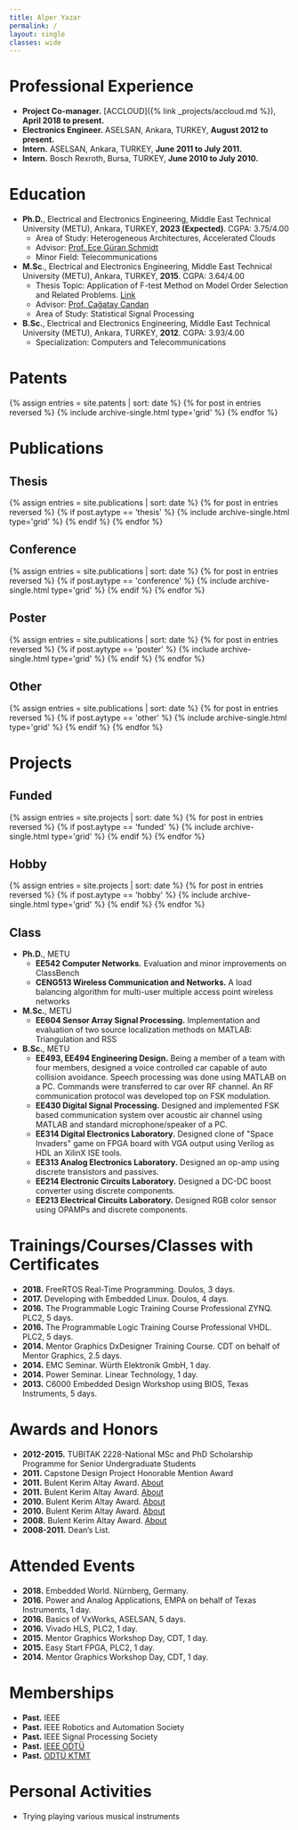 ```yaml
---
title: Alper Yazar
permalink: /
layout: single
classes: wide
---
```


# Professional Experience

- **Project Co-manager.** [ACCLOUD]({% link _projects/accloud.md %}), **April
  2018 to present.**
- **Electronics Engineer.** ASELSAN, Ankara, TURKEY, **August 2012 to
  present.**
- **Intern.** ASELSAN, Ankara, TURKEY, **June 2011 to July 2011.**
- **Intern.** Bosch Rexroth, Bursa, TURKEY, **June 2010 to July 2010.**

# Education

- **Ph.D.**, Electrical and Electronics Engineering, Middle East Technical
  University (METU), Ankara, TURKEY, **2023 (Expected)**. CGPA: 3.75/4.00
    - Area of Study: Heterogeneous Architectures, Accelerated Clouds
    - Advisor: [Prof. Ece Güran Schmidt](http://users.metu.edu.tr/eguran)
    - Minor Field: Telecommunications
- **M.Sc**., Electrical and Electronics Engineering, Middle East Technical
  University (METU), Ankara, TURKEY, **2015**. CGPA: 3.64/4.00
    - Thesis Topic: Application of F-test Method on Model Order Selection and
      Related Problems.
      [Link](http://library.metu.edu.tr/search~S4?/cV.EE+.15-53/cv.ee+.15+53/-3%2C-1%2C0%2CE/frameset&FF=cv.ee+.15+53&1%2C1%2C)
    - Advisor: [Prof. Çağatay Candan](http://users.metu.edu.tr/ccandan)
    - Area of Study: Statistical Signal Processing
- **B.Sc.**, Electrical and Electronics Engineering, Middle East Technical
  University (METU), Ankara, TURKEY, **2012**. CGPA: 3.93/4.00
    - Specialization: Computers and Telecommunications

# Patents

<!-- markdownlint-capture -->
<!-- markdownlint-disable -->
<div class="entries-grid">
    {% assign entries = site.patents | sort: date %}
    {% for post in entries reversed %}
        {% include archive-single.html type='grid' %}
    {% endfor %}
</div>
<div class="cf"></div>
<!-- markdownlint-restore -->

# Publications

## Thesis

<!-- markdownlint-capture -->
<!-- markdownlint-disable -->
<div class="entries-grid">
    {% assign entries = site.publications | sort: date %}
    {% for post in entries reversed %}
        {% if post.aytype == 'thesis' %}
            {% include archive-single.html type='grid' %}
        {% endif %}
    {% endfor %}
</div>
<div class="cf"></div>
<!-- markdownlint-restore -->

## Conference

<!-- markdownlint-capture -->
<!-- markdownlint-disable -->
<div class="entries-grid">
    {% assign entries = site.publications | sort: date %}
    {% for post in entries reversed %}
        {% if post.aytype == 'conference' %}
            {% include archive-single.html type='grid' %}
        {% endif %}
    {% endfor %}
</div>
<div class="cf"></div>
<!-- markdownlint-restore -->

## Poster

<!-- markdownlint-capture -->
<!-- markdownlint-disable -->
<div class="entries-grid">
    {% assign entries = site.publications | sort: date %}
    {% for post in entries reversed %}
        {% if post.aytype == 'poster' %}
            {% include archive-single.html type='grid' %}
        {% endif %}
    {% endfor %}
</div>
<div class="cf"></div>
<!-- markdownlint-restore -->

## Other

<!-- markdownlint-capture -->
<!-- markdownlint-disable -->
<div class="entries-grid">
    {% assign entries = site.publications | sort: date %}
    {% for post in entries reversed %}
        {% if post.aytype == 'other' %}
            {% include archive-single.html type='grid' %}
        {% endif %}
    {% endfor %}
</div>
<div class="cf"></div>
<!-- markdownlint-restore -->

# Projects

## Funded

<!-- markdownlint-capture -->
<!-- markdownlint-disable -->
<div class="entries-grid">
    {% assign entries = site.projects | sort: date %}
    {% for post in entries reversed %}
        {% if post.aytype == 'funded' %}
            {% include archive-single.html type='grid' %}
        {% endif %}
    {% endfor %}
</div>
<div class="cf"></div>
<!-- markdownlint-restore -->

## Hobby

<!-- markdownlint-capture -->
<!-- markdownlint-disable -->
<div class="entries-grid">
    {% assign entries = site.projects | sort: date %}
    {% for post in entries reversed %}
        {% if post.aytype == 'hobby' %}
            {% include archive-single.html type='grid' %}
        {% endif %}
    {% endfor %}
</div>
<div class="cf"></div>
<!-- markdownlint-restore -->

## Class

- **Ph.D.**, METU
    - **EE542 Computer Networks.** Evaluation and minor improvements on
      ClassBench
    - **CENG513 Wireless Communication and Networks.**  A load balancing
      algorithm for multi-user multiple access point wireless networks
- **M.Sc.**, METU
    - **EE604 Sensor Array Signal Processing.** Implementation and evaluation
      of two source localization methods on MATLAB: Triangulation and RSS
- **B.Sc.**, METU
    - **EE493, EE494 Engineering Design.**  Being a member of a team with four
      members, designed a voice controlled car capable of auto collision
      avoidance. Speech processing was done using MATLAB on a PC. Commands were
      transferred to car over RF channel. An RF communication protocol was
      developed top on FSK modulation.
    - **EE430 Digital Signal Processing.** Designed and implemented FSK based
      communication system over acoustic air channel using MATLAB and standard
      microphone/speaker of a PC.
    - **EE314 Digital Electronics Laboratory.** Designed clone of "Space
      Invaders" game on FPGA board with VGA output using Verilog as HDL an
      XilinX ISE tools.
    - **EE313 Analog Electronics Laboratory.** Designed an op-amp using discrete
      transistors and passives.
    - **EE214 Electronic Circuits Laboratory.** Designed a DC-DC boost
      converter using discrete components.
    - **EE213 Electrical Circuits Laboratory.** Designed RGB color sensor using
      OPAMPs and discrete components.

# Trainings/Courses/Classes with Certificates

- **2018.** FreeRTOS Real-Time Programming. Doulos, 3 days.
- **2017.** Developing with Embedded Linux. Doulos, 4 days.
- **2016.** The Programmable Logic Training Course Professional ZYNQ. PLC2, 5
  days.
- **2016.** The Programmable Logic Training Course Professional VHDL. PLC2, 5
  days.
- **2014.** Mentor Graphics DxDesigner Training Course. CDT on behalf of Mentor
  Graphics, 2.5 days.
- **2014.** EMC Seminar. Würth Elektronik GmbH, 1 day.
- **2014.** Power Seminar. Linear Technology, 1 day.
- **2013.** C6000 Embedded Design Workshop using BIOS, Texas Instruments, 5
  days.

# Awards and Honors

- **2012-2015.** TUBITAK 2228-National MSc and PhD Scholarship Programme for
  Senior Undergraduate Students
- **2011.** Capstone Design Project Honorable Mention Award
- **2011.**  Bulent Kerim Altay Award. [About](http://bka.eee.metu.edu.tr/)
- **2011.**  Bulent Kerim Altay Award. [About](http://bka.eee.metu.edu.tr/)
- **2010.**  Bulent Kerim Altay Award. [About](http://bka.eee.metu.edu.tr/)
- **2010.**  Bulent Kerim Altay Award. [About](http://bka.eee.metu.edu.tr/)
- **2008.**  Bulent Kerim Altay Award. [About](http://bka.eee.metu.edu.tr/)
- **2008-2011.** Dean’s List.

# Attended Events

- **2018.** Embedded World. Nürnberg, Germany.
- **2016.** Power and Analog Applications, EMPA on behalf of Texas Instruments,
  1 day.
- **2016.** Basics of VxWorks, ASELSAN, 5 days.
- **2016.** Vivado HLS, PLC2, 1 day.
- **2015.** Mentor Graphics Workshop Day, CDT, 1 day.
- **2015.** Easy Start FPGA, PLC2, 1 day.
- **2014.** Mentor Graphics Workshop Day, CDT, 1 day.

# Memberships

- **Past.** IEEE
- **Past.** IEEE Robotics and Automation Society
- **Past.** IEEE Signal Processing Society
- **Past.** [IEEE ODTÜ](http://www.ieee.metu.edu.tr)
- **Past.** [ODTÜ KTMT](https://www.odtuktmt.com/)

# Personal Activities

- Trying playing various musical instruments
